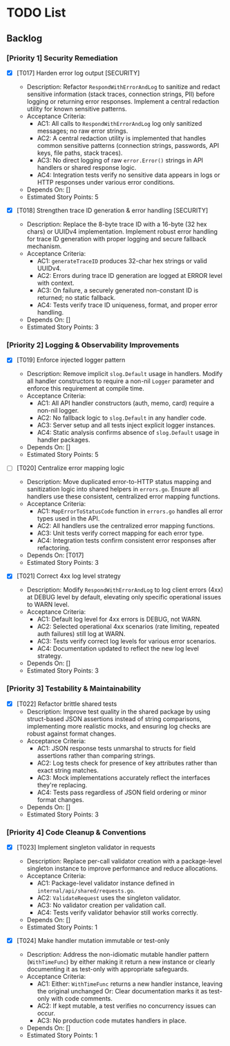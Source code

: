 # TODO List

## Backlog

### [Priority 1] Security Remediation
- [x] [T017] Harden error log output [SECURITY]
  - Description: Refactor `RespondWithErrorAndLog` to sanitize and redact sensitive information (stack traces, connection strings, PII) before logging or returning error responses. Implement a central redaction utility for known sensitive patterns.
  - Acceptance Criteria:
    - AC1: All calls to `RespondWithErrorAndLog` log only sanitized messages; no raw error strings.
    - AC2: A central redaction utility is implemented that handles common sensitive patterns (connection strings, passwords, API keys, file paths, stack traces).
    - AC3: No direct logging of raw `error.Error()` strings in API handlers or shared response logic.
    - AC4: Integration tests verify no sensitive data appears in logs or HTTP responses under various error conditions.
  - Depends On: []
  - Estimated Story Points: 5

- [x] [T018] Strengthen trace ID generation & error handling [SECURITY]
  - Description: Replace the 8-byte trace ID with a 16-byte (32 hex chars) or UUIDv4 implementation. Implement robust error handling for trace ID generation with proper logging and secure fallback mechanism.
  - Acceptance Criteria:
    - AC1: `generateTraceID` produces 32-char hex strings or valid UUIDv4.
    - AC2: Errors during trace ID generation are logged at ERROR level with context.
    - AC3: On failure, a securely generated non-constant ID is returned; no static fallback.
    - AC4: Tests verify trace ID uniqueness, format, and proper error handling.
  - Depends On: []
  - Estimated Story Points: 3

### [Priority 2] Logging & Observability Improvements
- [x] [T019] Enforce injected logger pattern
  - Description: Remove implicit `slog.Default` usage in handlers. Modify all handler constructors to require a non-nil `Logger` parameter and enforce this requirement at compile time.
  - Acceptance Criteria:
    - AC1: All API handler constructors (auth, memo, card) require a non-nil logger.
    - AC2: No fallback logic to `slog.Default` in any handler code.
    - AC3: Server setup and all tests inject explicit logger instances.
    - AC4: Static analysis confirms absence of `slog.Default` usage in handler packages.
  - Depends On: []
  - Estimated Story Points: 5

- [ ] [T020] Centralize error mapping logic
  - Description: Move duplicated error-to-HTTP status mapping and sanitization logic into shared helpers in `errors.go`. Ensure all handlers use these consistent, centralized error mapping functions.
  - Acceptance Criteria:
    - AC1: `MapErrorToStatusCode` function in `errors.go` handles all error types used in the API.
    - AC2: All handlers use the centralized error mapping functions.
    - AC3: Unit tests verify correct mapping for each error type.
    - AC4: Integration tests confirm consistent error responses after refactoring.
  - Depends On: [T017]
  - Estimated Story Points: 3

- [x] [T021] Correct 4xx log level strategy
  - Description: Modify `RespondWithErrorAndLog` to log client errors (4xx) at DEBUG level by default, elevating only specific operational issues to WARN level.
  - Acceptance Criteria:
    - AC1: Default log level for 4xx errors is DEBUG, not WARN.
    - AC2: Selected operational 4xx scenarios (rate limiting, repeated auth failures) still log at WARN.
    - AC3: Tests verify correct log levels for various error scenarios.
    - AC4: Documentation updated to reflect the new log level strategy.
  - Depends On: []
  - Estimated Story Points: 3

### [Priority 3] Testability & Maintainability
- [x] [T022] Refactor brittle shared tests
  - Description: Improve test quality in the shared package by using struct-based JSON assertions instead of string comparisons, implementing more realistic mocks, and ensuring log checks are robust against format changes.
  - Acceptance Criteria:
    - AC1: JSON response tests unmarshal to structs for field assertions rather than comparing strings.
    - AC2: Log tests check for presence of key attributes rather than exact string matches.
    - AC3: Mock implementations accurately reflect the interfaces they're replacing.
    - AC4: Tests pass regardless of JSON field ordering or minor format changes.
  - Depends On: []
  - Estimated Story Points: 3

### [Priority 4] Code Cleanup & Conventions
- [x] [T023] Implement singleton validator in requests
  - Description: Replace per-call validator creation with a package-level singleton instance to improve performance and reduce allocations.
  - Acceptance Criteria:
    - AC1: Package-level validator instance defined in `internal/api/shared/requests.go`.
    - AC2: `ValidateRequest` uses the singleton validator.
    - AC3: No validator creation per validation call.
    - AC4: Tests verify validator behavior still works correctly.
  - Depends On: []
  - Estimated Story Points: 1

- [x] [T024] Make handler mutation immutable or test-only
  - Description: Address the non-idiomatic mutable handler pattern (`WithTimeFunc`) by either making it return a new instance or clearly documenting it as test-only with appropriate safeguards.
  - Acceptance Criteria:
    - AC1: Either: `WithTimeFunc` returns a new handler instance, leaving the original unchanged
           Or: Clear documentation marks it as test-only with code comments.
    - AC2: If kept mutable, a test verifies no concurrency issues can occur.
    - AC3: No production code mutates handlers in place.
  - Depends On: []
  - Estimated Story Points: 1
